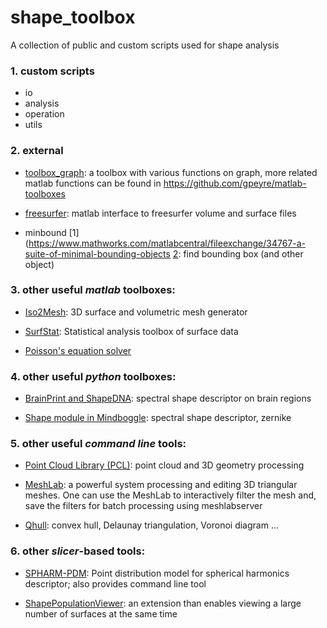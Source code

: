 # shape_toolbox
A collection of public and custom scripts used for shape analysis
### 1. custom scripts
  * io
  * analysis
  * operation
  * utils

### 2. external
  * [toolbox_graph](https://www.mathworks.com/matlabcentral/fileexchange/5355-toolbox-graph): a toolbox with various functions on graph,
  more related matlab functions can be found in https://github.com/gpeyre/matlab-toolboxes

  * [freesurfer](https://surfer.nmr.mgh.harvard.edu/): matlab interface to freesurfer volume and surface files
  
  * minbound [1](https://www.mathworks.com/matlabcentral/fileexchange/34767-a-suite-of-minimal-bounding-objects [2](https://www.mathworks.com/matlabcentral/fileexchange/18264-minimal-bounding-box): find bounding box (and other object)

### 3. other useful *matlab* toolboxes:

  * [Iso2Mesh](https://github.com/fangq/iso2mesh): 3D surface and volumetric mesh generator
   
  * [SurfStat](http://www.math.mcgill.ca/keith/surfstat/): Statistical analysis toolbox of surface data
   
  * [Poisson's equation solver](http://www.csd.uwo.ca/~ygorelic/3DGMG_poisson_solver_basic.zip)

### 4. other useful *python* toolboxes:
  * [BrainPrint and ShapeDNA](https://github.com/reuter-lab/BrainPrint): spectral shape descriptor on brain regions
  
  * [Shape module in Mindboggle](https://github.com/nipy/mindboggle/tree/master/mindboggle/shapes): spectral shape descriptor, zernike

### 5. other useful *command line* tools:

  * [Point Cloud Library (PCL)](http://www.pointclouds.org/): point cloud and 3D geometry processing

  * [MeshLab](http://www.meshlab.net/ ): a powerful system processing and editing 3D triangular meshes. One can use the MeshLab to interactively filter the mesh and, save the filters for batch processing using meshlabserver
   
  * [Qhull](http://www.qhull.org/): convex hull, Delaunay triangulation, Voronoi diagram ...
   
### 6. other *slicer*-based tools:
  
  * [SPHARM-PDM](https://github.com/NIRALUser/SPHARM-PDM): Point distribution model for spherical harmonics descriptor; also provides command line tool
  
  * [ShapePopulationViewer](https://github.com/NIRALUser/ShapePopulationViewer): an extension than enables viewing a large number of surfaces at the same time
